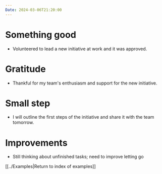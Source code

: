 ```yaml
---
Date: 2024-03-06T21:20:00
---
```


# Something good

- Volunteered to lead a new initiative at work and it was approved.

# Gratitude

- Thankful for my team's enthusiasm and support for the new initiative.

# Small step

- I will outline the first steps of the initiative and share it with the team tomorrow.

# Improvements

- Still thinking about unfinished tasks; need to improve letting go

[[../Examples|Return to index of examples]]
